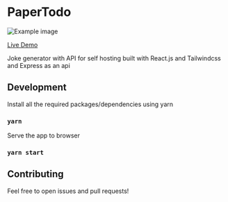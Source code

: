 # PaperTodo

![Example image](https://i.ibb.co/3WbpGmq/2023-04-24-111608.png)

[Live Demo](https://react-jokes.surge.sh/)

Joke generator with API for self hosting built with React.js and Tailwindcss and Express as an api


## Development

Install all the required packages/dependencies using yarn

### `yarn`

Serve the app to browser

### `yarn start`

## Contributing

Feel free to open issues and pull requests!